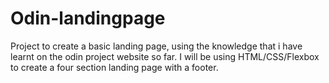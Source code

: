 # Odin-landingpage

Project to create a basic landing page, using the knowledge that i have learnt on the odin project website so far.
I will be using HTML/CSS/Flexbox to create a four section landing page with a footer.